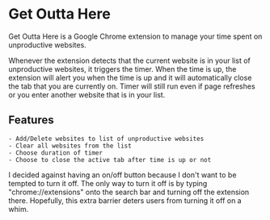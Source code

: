 # Get Outta Here

Get Outta Here is a Google Chrome extension to manage your time spent on unproductive websites. 

Whenever the extension detects that the current website is in your list of unproductive websites, it triggers the timer. When the time is up, the extension will alert you when the time is up and it will automatically close the tab that you are currently on. Timer will still run even if page refreshes or you enter another website that is in your list.

## Features
    - Add/Delete websites to list of unproductive websites
    - Clear all websites from the list
    - Choose duration of timer
    - Choose to close the active tab after time is up or not

I decided against having an on/off button because I don't want to be tempted to turn it off. The only way to turn it off is by typing "chrome://extensions" onto the search bar and turning off the extension there. Hopefully, this extra barrier deters users from turning it off on a whim.


